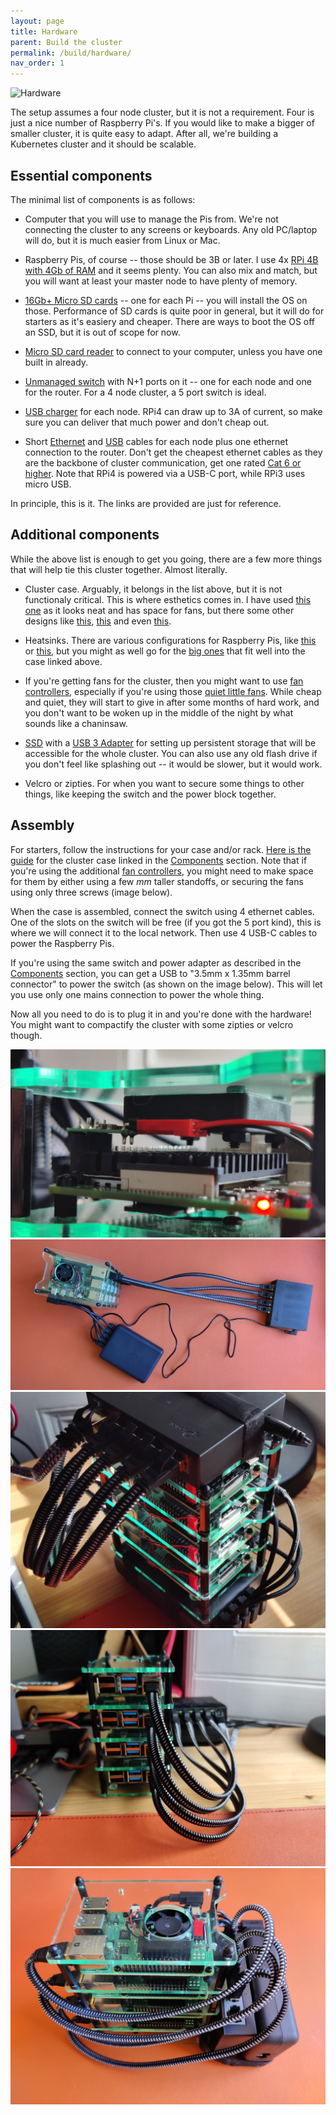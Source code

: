 ```yaml
---
layout: page
title: Hardware
parent: Build the cluster
permalink: /build/hardware/
nav_order: 1
---
```


![Hardware](../assets/images/hardware.jpg "two tauers")

The setup assumes a four node cluster, but it is not a requirement.
Four is just a nice number of Raspberry Pi's. If you would like to make a bigger of smaller cluster, it is quite easy to adapt. After all, we're building a Kubernetes cluster and it should be scalable.

## Essential components

The minimal list of components is as follows:

* Computer that you will use to manage the Pis from. We're not connecting the cluster to any screens or keyboards. Any old PC/laptop will do, but it is much easier from Linux or Mac.

* Raspberry Pis, of course -- those should be 3B or later. I use 4x [RPi 4B with 4Gb of RAM](https://thepihut.com/products/raspberry-pi-4-model-b?variant=20064052740158) and it seems plenty. You can also mix and match, but you will want at least your master node to have plenty of memory.

* [16Gb+ Micro SD cards](https://thepihut.com/products/sandisk-microsd-card-class-10-a1?variant=39641172345027) -- one for each Pi -- you will install the OS on those. Performance of SD cards is quite poor in general, but it will do for starters as it's easiery and cheaper. There are ways to boot the OS off an SSD, but it is out of scope for now.

* [Micro SD card reader](https://thepihut.com/products/integral-micro-sd-card-reader) to connect to your computer, unless you have one built in already.

* [Unmanaged switch](https://www.amazon.co.uk/gp/product/B07VWB347G/) with N+1 ports on it -- one for each node and one for the router. For a 4 node cluster, a 5 port switch is ideal.

* [USB charger](https://www.amazon.co.uk/gp/product/B01KUTRGS4/) for each node. RPi4 can draw up to 3A of current, so make sure you can deliver that much power and don't cheap out.

* Short [Ethernet](https://www.amazon.co.uk/gp/product/B08JGWQFP3/) and [USB](https://www.amazon.co.uk/gp/product/B07VCHVH9K/) cables for each node plus one ethernet connection to the router. Don't get the cheapest ethernet cables as they are the backbone of cluster communication, get one rated [Cat 6 or higher](https://www.howtogeek.com/70494/what-kind-of-ethernet-cat-5e6a-cable-should-i-use/). Note that RPi4 is powered via a USB-C port, while RPi3 uses micro USB.

In principle, this is it. The links are provided are just for reference.

## Additional components

While the above list is enough to get you going, there are a few more things that will help tie this cluster together. Almost literally.

* Cluster case. Arguably, it belongs in the list above, but it is not functionaly critical.
This is where esthetics comes in. I have used [this one](https://thepihut.com/products/cluster-case-for-raspberry-pi) as it looks neat and has space for fans, but there some other designs like [this](https://thepihut.com/products/complete-enclosure-for-raspberry-pi-clusters?variant=41230973731011), [this](http://www.rodallsopp.com/2014/08/raspberry-pi-b-cluster-custom-casing.html) and even [this](https://blog.adafruit.com/2021/01/22/water-cooled-raspberry-pi-4-cluster-piday-raspberrypi-raspberry_pi/).

* Heatsinks. There are various configurations for Raspberry Pis, like [this](https://thepihut.com/products/4-piece-raspberry-pi-4-heatsink-set) or [this](https://thepihut.com/products/ceramic-heatsinks-for-raspberry-pi-5-pack), but you might as well go for the [big ones](https://thepihut.com/products/xl-raspberry-pi-4-heatsink?variant=30715825979454) that fit well into the case linked above.

* If you're getting fans for the cluster, then you might want to use [fan controllers](https://thepihut.com/products/fan-controller-for-raspberry-pi?variant=39578362577091), especially if you're using those [quiet little fans](https://thepihut.com/products/miniature-5v-cooling-fan-for-raspberry-pi-and-other-computers?variant=31955934417). 
While cheap and quiet, they will start to give in after some months of hard work, and you don't want to be woken up in the middle of the night by what sounds like a chaninsaw.

* [SSD](https://www.ebay.co.uk/itm/284139668350?var=585628158209) with a [USB 3 Adapter](https://www.ebay.co.uk/p/13038013015?iid=324424137075) for setting up persistent storage that will be accessible for the whole cluster. You can also use any old flash drive if you don't feel like splashing out -- it would be slower, but it would work.

* Velcro or zipties. For when you want to secure some things to other things, like keeping the switch and the power block together.

## Assembly

For starters, follow the instructions for your case and/or rack. [Here is the guide](https://thepihut.com/blogs/raspberry-pi-tutorials/cluster-case-assembly-instructions) for the cluster case linked in the [Components](/hardware/components) section.
Note that if you're using the additional [fan controllers](https://thepihut.com/products/fan-controller-for-raspberry-pi?variant=39578362577091), you might need to make space for them by either using a few _mm_ taller standoffs, or securing the fans using only three screws (image below).

When the case is assembled, connect the switch using 4 ethernet cables.
One of the slots on the switch will be free (if you got the 5 port kind), this is where we will connect it to the local network.
Then use 4 USB-C cables to power the Raspberry Pis.

If you're using the same switch and power adapter as described in the [Components](/hardware/components/) section, you can get a USB to "3.5mm x 1.35mm barrel connector" to power the switch (as shown on the image below).
This will let you use only one mains connection to power the whole thing.

Now all you need to do is to plug it in and you're done with the hardware!
You might want to compactify the cluster with some zipties or velcro though.

![Fan controller's unfortunate placement](../../assets/images/fan-controller.jpg "two tauers")
![All components](../../assets/images/components.jpg "two tauers")
![Arrangement 0](../../assets/images/arrangement-0.jpg "two tauers")
![Arrangement 1](../../assets/images/arrangement-1.jpg "two tauers")
![Arrangement 2](../../assets/images/arrangement-2.jpg "two tauers")

